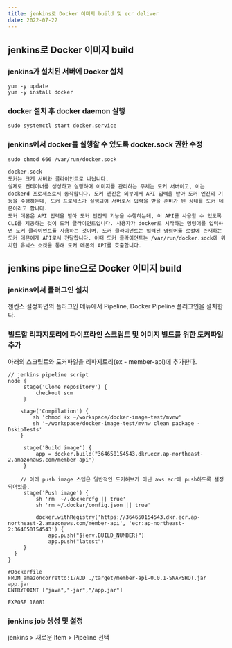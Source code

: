 ```yaml
---
title: jenkins로 Docker 이미지 build 및 ecr deliver
date: 2022-07-22
---
```


## jenkins로 Docker 이미지 build
### jenkins가 설치된 서버에 Docker 설치
```
yum -y update
yum -y install docker
```

### docker 설치 후 docker daemon 실행
```
sudo systemctl start docker.service
```

### jenkins에서 docker를 실행할 수 있도록 docker.sock 권한 수정
```
sudo chmod 666 /var/run/docker.sock
```

```
docker.sock
도커는 크게 서버와 클라이언트로 나뉩니다.  
실제로 컨테이너를 생성하고 실행하며 이미지를 관리하는 주체는 도커 서버이고, 이는 dockerd 프로세스로서 동작합니다. 도커 엔진은 외부에서 API 입력을 받아 도커 엔진의 기능을 수행하는데, 도커 프로세스가 실행되어 서버로서 입력을 받을 준비가 된 상태를 도커 데몬이라고 합니다.  
도커 데몬은 API 입력을 받아 도커 엔진의 기능을 수행하는데, 이 API를 사용할 수 있도록 CLI를 제공하는 것이 도커 클라이언트입니다. 사용자가 docker로 시작하는 명령어를 입력하면 도커 클라이언트를 사용하는 것이며, 도커 클라이언트는 입력된 명령어를 로컬에 존재하는 도커 데몬에게 API로서 전달합니다. 이때 도커 클라이언트는 /var/run/docker.sock에 위치한 유닉스 소켓을 통해 도커 데몬의 API를 호출합니다.
```

## jenkins pipe line으로 Docker 이미지 build
### jenkins에서 플러그인 설치
젠킨스 설정화면의 플러그인 메뉴에서 Pipeline, Docker Pipeline 플러그인을 설치한다.

### 빌드할 리파지토리에 파이프라인 스크립트 및 이미지 빌드를 위한 도커파일 추가
아래의 스크립트와 도커파일을 리파지토리(ex - member-api)에 추가한다.
```
// jenkins pipeline script
node {
     stage('Clone repository') {
         checkout scm
     }

    stage('Compilation') {
        sh 'chmod +x ~/workspace/docker-image-test/mvnw'
        sh '~/workspace/docker-image-test/mvnw clean package -DskipTests'
    }

     stage('Build image') {
         app = docker.build("364650154543.dkr.ecr.ap-northeast-2.amazonaws.com/member-api")
     }

    // 아래 push image 스텝은 일반적인 도커허브가 아닌 aws ecr에 push하도록 설정되어있음.
     stage('Push image') {
         sh 'rm  ~/.dockercfg || true'
         sh 'rm ~/.docker/config.json || true'

         docker.withRegistry('https://364650154543.dkr.ecr.ap-northeast-2.amazonaws.com/member-api', 'ecr:ap-northeast-2:364650154543') {
             app.push("${env.BUILD_NUMBER}")
             app.push("latest")
     }
  }
}
```

```
#Dockerfile
FROM amazoncorretto:17ADD ./target/member-api-0.0.1-SNAPSHOT.jar app.jar
ENTRYPOINT ["java","-jar","/app.jar"]

EXPOSE 18081
```

### jenkins job 생성 및 설정
jenkins > 새로운 Item > Pipeline 선택
